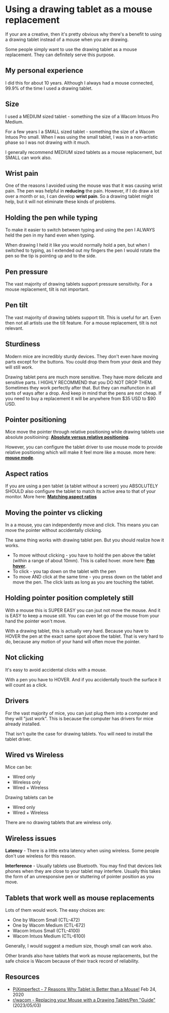 # Using a drawing tablet as a mouse replacement

If your are a creative, then it's pretty obvious why there's a benefit to using a drawing tablet instead of a mouse when you are drawing.

Some people simply want to use the drawing tablet as a mouse replacement. They can definitely serve this purpose. &#x20;

## **My personal experience**

I did this for about 10 years. Although I always had a mouse connected, 99.9% of the time I used a drawing tablet.

## **Size**

I used a MEDIUM sized tablet - something the size of a Wacom Intuos Pro Medium. &#x20;

For a few years I a SMALL sized tablet - something the size of a Wacom Intuos Pro small. When I was using the small tablet, I was in a non-artistic phase so I was not drawing with it much.

I generally recommend MEDIUM sized tablets as a mouse replacement, but SMALL can work also.

## **Wrist pain**

One of the reasons I avoided using the mouse was that it was causing wrist pain. The pen was helpful in **reducing** the pain. However, if I do draw a lot over a month or so, I can develop **wrist pain**. So a drawing tablet might help, but it will not eliminate these kinds of problems.

## **Holding the pen while typing**

To make it easier to switch between typing and using the pen I ALWAYS held the pen in my hand even when typing.

When drawing I held it like you would normally hold a pen, but when I switched to typing, as I extended out my fingers the pen I would rotate the pen so the tip is pointing up and to the side.&#x20;

## Pen pressure

The vast majority of drawing tablets support pressure sensitivity. For a mouse replacement, tilt is not important.

## Pen tilt

The vast majority of drawing tablets support tilt. This is useful for art. Even then not all artists use the tilt feature. For a mouse replacement, tilt is not relevant.

## Sturdiness

Modern mice are incredibly sturdy devices. They don't even have moving parts except for the buttons. You could drop them from your desk and they will still work.

Drawing tablet pens are much more sensitive. They have more delicate and sensitive parts. I HIGHLY RECOMMEND that you DO NOT DROP THEM. Sometimes they work perfectly after that. But they can malfunction in all sorts of ways after a drop. And keep in mind that the pens are not cheap.  If you need to buy a replacement it will be anywhere from $35 USD to $90 USD.&#x20;

## Pointer positioning

Mice move the pointer through relative positioning while drawing tablets use absolute positioining: [**Absolute versus relative positioning**](../../core-features/absolute-versus-relative-positioning.md).

However, you can configure the tablet driver to use mouse mode to provide relative positioning which will make it feel more like a mouse. more here: [**mouse mode**](../../core-features/mouse-mode.md). &#x20;

## Aspect ratios

If you are using a pen tablet (a tablet without a screen) you ABSOLUTELY SHOULD also configure the tablet to match its active area to that of your monitor. More here: [**Matching aspect ratios**](../../guides/customizing-your-experience/matching-aspect-ratios.md)&#x20;

## Moving the pointer vs clicking

In a a mouse, you can independently move and click. This means you can move the pointer without accidentally clicking.

The same thing works with drawing tablet pen. But you should realize how it works.

* To move without clicking - you have to hold the pen above the tablet (within a range of about 10mm). This is called hover. more here: [**Pen hover**](../../core-features/pen-hover.md).&#x20;
* To click - you tap down on the tablet with the pen
* To move AND click at the same time - you press down on the tablet and move the pen. The click lasts as long as you are touching the tablet.

## Holding pointer position completely still

With a mouse this is SUPER EASY you can jsut not move the mouse. And it is EASY to keep a mouse still. You can even let go of the mouse from your hand the pointer won't move.

With a drawing tablet, this is actually very hard. Because you have to HOVER the pen at the exact same spot above the tablet. That is very hard to do, because any motion of your hand will often move the pointer.&#x20;

## Not clicking

It's easy to avoid accidental clicks with a mouse.&#x20;

With a pen you have to HOVER. And if you accidentally touch the surface it will count as a click.

## Drivers

For the vast majority of mice, you can just plug them into a computer and they will "just work". This is because the computer has drivers for mice already installed.

That isn't quite the case for drawing tablets. You will need to install the tablet driver.

## Wired vs Wireless

Mice can be:

* Wired only
* Wireless only
* Wired + Wireless

Drawing tablets can be

* Wired only
* Wired + Wireless

There are no drawing tablets that are wireless only.

## Wireless issues&#x20;

**Latency** - There is a little extra latency when using wireless. Some people don't use wireless for this reason.

**Interference** - Usually tablets use Bluetooth. You may find that devices liek phones when they are close to your tablet may interfere. Usually this takes the form of an unresponsive pen or stuttering of pointer position as you move.

## Tablets that work well as mouse replacements

Lots of them would work. The easy choices are:

* One by Wacom Small (CTL-472)
* One by Wacom Medium (CTL-672)&#x20;
* Wacom Intuos Small (CTL-4100)
* Wacom Intuos Medium (CTL-6100)

Generally, I would suggest a medium size, though small can work also.

Other brands also have tablets that work as mouse replacements, but the safe choice is Wacom because of their track record of reliability.&#x20;

## Resources

* [PiXimperfect - 7 Reasons Why Tablet is Better than a Mouse!](https://www.youtube.com/watch?v=9yTA1P8SrqI) Feb 24, 2020
* [r/wacom - Replacing your Mouse with a Drawing Tablet/Pen "Guide"](https://www.reddit.com/r/wacom/comments/136u00y/replacing\_your\_mouse\_with\_a\_drawing\_tabletpen/) (2023/05/03)&#x20;
